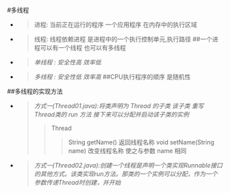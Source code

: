 #多线程
- > 进程: 当前正在运行的程序  一个应用程序 在内存中的执行区域
- > 线程: 线程依赖进程  是进程中的一个执行控制单元,执行路径
##一个进程可以有一个线程 也可以有多线程
- > *单线程 : 安全性高 效率低*
- > *多线程 : 安全性低 效率高*
##CPU执行程序的顺序 是随机性 

##多线程的实现方法
- > *方式一(Thread01.java):将类声明为 Thread 的子类 该子类 重写Thread类的 run 方法 接下来可以分配并启动该子类的实例*
  >> Thread 
  >>>String getName()  返回线程名称
  >>>void setName(String name) 改变线程名称 使之与参数 name 相同
- > *方式一(Thread02.java):创建一个线程是声明一个类实现Runnable接口的其他方式。该类实现run方法。那类的一个实例可以分配，作为一个参数传递Thread时创建，并开始*